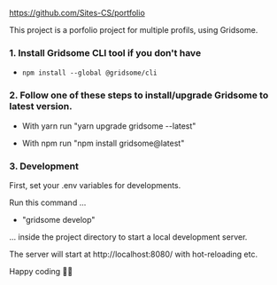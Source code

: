 https://github.com/Sites-CS/portfolio

This project is a porfolio project for multiple profils, using Gridsome.

### 1. Install Gridsome CLI tool if you don't have

- `npm install --global @gridsome/cli`

### 2. Follow one of these steps to install/upgrade Gridsome to latest version.
- With yarn run "yarn upgrade gridsome --latest"

- With npm run "npm install gridsome@latest"

### 3. Development
First, set your .env variables for developments.

Run this command ...

- "gridsome develop"

... inside the project directory to start a local development server.

The server will start at http://localhost:8080/ with hot-reloading etc.

Happy coding 🎉🙌
